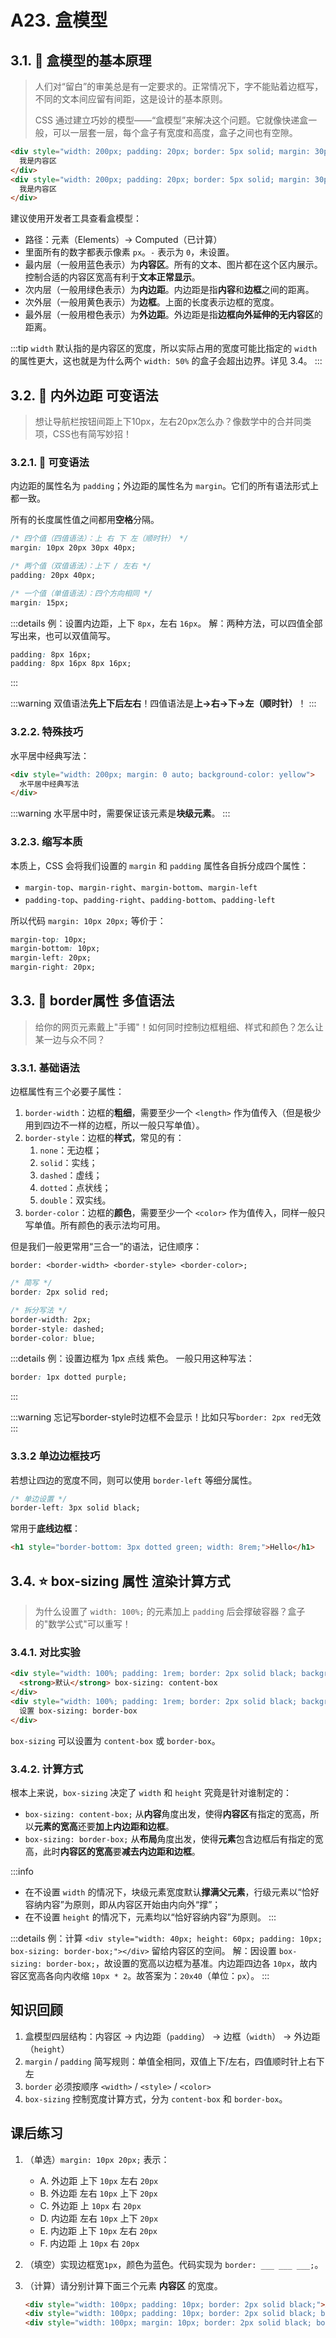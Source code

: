 # A23. 盒模型

## 3.1. 🌟 盒模型的基本原理

> 人们对“留白”的审美总是有一定要求的。正常情况下，字不能贴着边框写，不同的文本间应留有间距，这是设计的基本原则。
>
> CSS 通过建立巧妙的模型——“盒模型”来解决这个问题。它就像快递盒一般，可以一层套一层，每个盒子有宽度和高度，盒子之间也有空隙。

```html
<div style="width: 200px; padding: 20px; border: 5px solid; margin: 30px">
  我是内容区
</div>
<div style="width: 200px; padding: 20px; border: 5px solid; margin: 30px">
  我是内容区
</div>
```

建议使用开发者工具查看盒模型：

- 路径：元素（Elements）→ Computed（已计算）
- 里面所有的数字都表示像素 `px`。`-` 表示为 `0`，未设置。
- 最内层（一般用蓝色表示）为**内容区**。所有的文本、图片都在这个区内展示。控制合适的内容区宽高有利于**文本正常显示**。
- 次内层（一般用绿色表示）为**内边距**。内边距是指**内容**和**边框**之间的距离。
- 次外层（一般用黄色表示）为**边框**。上面的长度表示边框的宽度。
- 最外层（一般用橙色表示）为**外边距**。外边距是指**边框向外延伸的无内容区**的距离。

:::tip
`width` 默认指的是内容区的宽度，所以实际占用的宽度可能比指定的 `width` 的属性更大，这也就是为什么两个 `width: 50%` 的盒子会超出边界。详见 3.4。
:::

## 3.2. 🌟 内外边距 可变语法

> 想让导航栏按钮间距上下10px，左右20px怎么办？像数学中的合并同类项，CSS也有简写妙招！

### 3.2.1. 🌟 可变语法

内边距的属性名为 `padding`；外边距的属性名为 `margin`。它们的所有语法形式上都一致。

所有的长度属性值之间都用**空格**分隔。

```css
/* 四个值（四值语法）：上 右 下 左（顺时针） */
margin: 10px 20px 30px 40px;

/* 两个值（双值语法）：上下 / 左右 */
padding: 20px 40px;

/* 一个值（单值语法）：四个方向相同 */
margin: 15px;
```

:::details 例：设置内边距，上下 `8px`，左右 `16px`。
解：两种方法，可以四值全部写出来，也可以双值简写。

```css
padding: 8px 16px;
padding: 8px 16px 8px 16px;
```
:::

:::warning
双值语法**先上下后左右**！四值语法是**上→右→下→左（顺时针）**！
:::

### 3.2.2. 特殊技巧

水平居中经典写法：

```html
<div style="width: 200px; margin: 0 auto; background-color: yellow">
  水平居中经典写法
</div>
```

:::warning
水平居中时，需要保证该元素是**块级元素**。
:::

### 3.2.3. 缩写本质

本质上，CSS 会将我们设置的 `margin` 和 `padding` 属性各自拆分成四个属性：

- `margin-top`、`margin-right`、`margin-bottom`、`margin-left`
- `padding-top`、`padding-right`、`padding-bottom`、`padding-left`

所以代码 `margin: 10px 20px;` 等价于：

```css
margin-top: 10px;
margin-bottom: 10px;
margin-left: 20px;
margin-right: 20px;
```

## 3.3. 🌟 border属性 多值语法

> 给你的网页元素戴上"手镯"！如何同时控制边框粗细、样式和颜色？怎么让某一边与众不同？

### 3.3.1. 基础语法

边框属性有三个必要子属性：

1. `border-width`：边框的**粗细**，需要至少一个 `<length>` 作为值传入（但是极少用到四边不一样的边框，所以一般只写单值）。
2. `border-style`：边框的**样式**，常见的有：
   1. `none`：无边框；
   2. `solid`：实线；
   3. `dashed`：虚线；
   4. `dotted`：点状线；
   5. `double`：双实线。
3. `border-color`：边框的**颜色**，需要至少一个 `<color>` 作为值传入，同样一般只写单值。所有颜色的表示法均可用。

但是我们一般更常用“三合一”的语法，记住顺序：

`border: <border-width> <border-style> <border-color>;`

```css
/* 简写 */
border: 2px solid red;

/* 拆分写法 */
border-width: 2px;
border-style: dashed;
border-color: blue;
```

:::details 例：设置边框为 1px 点线 紫色。
一般只用这种写法：

```css
border: 1px dotted purple;
```
:::

:::warning
忘记写border-style时边框不会显示！比如只写`border: 2px red`无效
:::

### 3.3.2 单边边框技巧

若想让四边的宽度不同，则可以使用 `border-left` 等细分属性。

```css
/* 单边设置 */
border-left: 3px solid black;
```

常用于**底线边框**：

```html
<h1 style="border-bottom: 3px dotted green; width: 8rem;">Hello</h1>
```

## 3.4. ⭐ box-sizing 属性 渲染计算方式

> 为什么设置了 `width: 100%;` 的元素加上 `padding` 后会撑破容器？盒子的"数学公式"可以重写！

### 3.4.1. 对比实验

```html
<div style="width: 100%; padding: 1rem; border: 2px solid black; background-color: green;">
  <strong>默认</strong> box-sizing: content-box
</div>
<div style="width: 100%; padding: 1rem; border: 2px solid black; background-color: green; box-sizing: border-box;">
  设置 box-sizing: border-box
</div>
```

`box-sizing` 可以设置为 `content-box` 或 `border-box`。

### 3.4.2. 计算方式

根本上来说，`box-sizing` 决定了 `width` 和 `height` 究竟是针对谁制定的：

- `box-sizing: content-box;` 从**内容**角度出发，使得**内容区**有指定的宽高，所以**元素的宽高**还要**加上内边距和边框**。
- `box-sizing: border-box;` 从**布局**角度出发，使得**元素**包含边框后有指定的宽高，此时**内容区的宽高**要**减去内边距和边框**。

:::info
- 在不设置 `width` 的情况下，块级元素宽度默认**撑满父元素**，行级元素以“恰好容纳内容”为原则，即从内容区开始由内向外“撑”；
- 在不设置 `height` 的情况下，元素均以“恰好容纳内容”为原则。
:::

:::details 例：计算 `<div style="width: 40px; height: 60px; padding: 10px; box-sizing: border-box;"></div>` 留给内容区的空间。
解：因设置 `box-sizing: border-box;`，故设置的宽高以边框为基准。内边距四边各 `10px`，故内容区宽高各向内收缩 `10px * 2`。故答案为：`20x40`（单位：`px`）。
:::

## 知识回顾

1. 盒模型四层结构：内容区 → 内边距（`padding`） → 边框（`width`） → 外边距（`height`）
2. `margin` / `padding` 简写规则：单值全相同，双值上下/左右，四值顺时针上右下左
3. `border` 必须按顺序 `<width>` / `<style>` / `<color>`
4. `box-sizing` 控制宽度计算方式，分为 `content-box` 和 `border-box`。

## 课后练习

1. （单选）`margin: 10px 20px;` 表示：
   - A. 外边距 上下 `10px` 左右 `20px`
   - B. 外边距 左右 `10px` 上下 `20px`
   - C. 外边距 上 `10px` 右 `20px`
   - D. 内边距 左右 `10px` 上下 `20px`
   - E. 内边距 上下 `10px` 左右 `20px`
   - F. 内边距 上 `10px` 右 `20px`

2. （填空）实现边框宽`1px`，颜色为蓝色。代码实现为 `border: ___ ___ ___;`。

3. （计算）请分别计算下面三个元素 **内容区** 的宽度。
   ```html
   <div style="width: 100px; padding: 10px; border: 2px solid black;">A</div>
   <div style="width: 100px; padding: 10px; border: 2px solid black; box-sizing: border-box;">B</div>
   <div style="width: 100px; margin: 10px; border: 2px solid black; box-sizing: border-box;">C</div>
   ```

